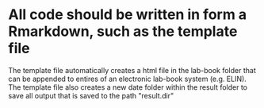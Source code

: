 # All code should be written in form a Rmarkdown, such as the template file
The template file automatically creates a html file in the lab-book folder that can be appended to entires of an electronic lab-book system (e.g. ELIN).
The template file also creates a new date folder within the result folder to save all output that is saved to the path "result.dir"
